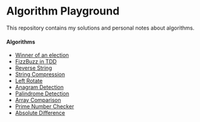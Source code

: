 # Algorithm Playground
This repository contains my solutions and personal notes about algorithms.

#### Algorithms
- [Winner of an election]
- [FizzBuzz in TDD]
- [Reverse String]
- [String Compression]
- [Left Rotate]
- [Anagram Detection]
- [Palindrome Detection]
- [Array Comparison]
- [Prime Number Checker]
- [Absolute Difference]

[Winner of an election]: https://github.com/GokGokalp/algorithm-playground/blob/master/WinnerOfAnElection
[FizzBuzz in TDD]: https://github.com/GokGokalp/algorithm-playground/tree/master/FizzBuzzInTDD
[Reverse String]: https://github.com/GokGokalp/algorithm-playground/tree/master/ReverseString
[String Compression]: https://github.com/GokGokalp/algorithm-playground/tree/master/StringCompression
[Left Rotate]: https://github.com/GokGokalp/algorithm-playground/tree/master/LeftRotate
[Anagram Detection]: https://github.com/GokGokalp/algorithm-playground/tree/master/AnagramDetection
[Palindrome Detection]: https://github.com/GokGokalp/algorithm-playground/tree/master/PalindromeDetection
[Array Comparison]: https://github.com/GokGokalp/algorithm-playground/tree/master/ArrayComparison
[Prime Number Checker]: https://github.com/GokGokalp/algorithm-playground/tree/master/PrimeNumberChecker
[Absolute Difference]: https://github.com/GokGokalp/algorithm-playground/tree/master/AbsoluteDifference